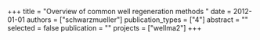 +++
title = "Overview of common well regeneration methods "
date = 2012-01-01
authors = ["schwarzmueller"]
publication_types = ["4"]
abstract = ""
selected = false
publication = ""
projects = ["wellma2"]
+++

